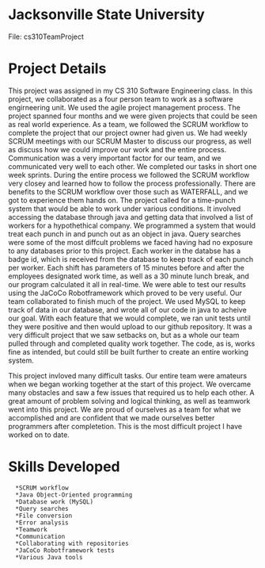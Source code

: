 # Jacksonville State University
  File: cs310TeamProject

# Project Details
This project was assigned in my CS 310 Software Engineering class. In this project, we collaborated as a four person team to work as a software engirneering unit. We used the agile project management process. The project spanned four months and we were given projects that could be seen as real world experience. As a team, we followed the SCRUM workflow to complete the project that our project owner had given us. We had weekly SCRUM meetings with our SCRUM Master to discuss our progress, as well as discuss how we could improve our work and the entire process. Communication was a very important factor for our team, and we communicated very well to each other. We completed our tasks in short one week sprints. During the entire process we followed the SCRUM workflow very closey and learned how to follow the process professionally. There are benefits to the SCRUM workflow over those such as WATERFALL, and we got to experience them hands on. The project called for a time-punch system that would be able to work under various conditions. It involved accessing the database through java and getting data that involved a list of workers for a hypothethical company. We programmed a system that would treat each punch in and punch out as an object in java. Query searches were some of the most diffcult problems we faced having had no exposure to any databases prior to this project. Each worker in the databse has a badge id, which is received from the database to keep track of each punch per worker. Each shift has parameters of 15 minutes before and after the employees designated work time, as well as a 30 minute lunch break, and our program calculated it all in real-time. We were able to test our results using the JaCoCo Robotframework which proved to be very useful. Our team collaborated to finish much of the project. We used MySQL to keep track of data in our database, and wrote all of our code in java to acheive our goal. With each feature that we would complete, we ran unit tests until they were positive and then would upload to our github repository. It was a very difficult project that we saw setbacks on, but as a whole our team pulled through and completed quality work together. The code, as is, works fine as intended, but could still be built further to create an entire working system. 

This project invloved many difficult tasks. Our entire team were amateurs when we began working together at the start of this project. We overcame many obstacles and saw a few issues that required us to help each other. A great amount of problem solving and logical thinking, as well as teamwork went into this project. We are proud of ourselves as a team for what we accomplished and are confident that we made ourselves better programmers after completetion. This is the most difficult project I have worked on to date.
# Skills Developed 
      *SCRUM workflow
      *Java Object-Oriented programming
      *Database work (MySQL)
      *Query searches
      *File conversion
      *Error analysis
      *Teamwork 
      *Communication 
      *Collaborating with repositories
      *JaCoCo Robotframework tests 
      *Various Java tools 
      
